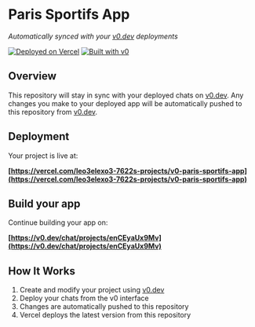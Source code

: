 # Paris Sportifs App

*Automatically synced with your [v0.dev](https://v0.dev) deployments*

[![Deployed on Vercel](https://img.shields.io/badge/Deployed%20on-Vercel-black?style=for-the-badge&logo=vercel)](https://vercel.com/leo3elexo3-7622s-projects/v0-paris-sportifs-app)
[![Built with v0](https://img.shields.io/badge/Built%20with-v0.dev-black?style=for-the-badge)](https://v0.dev/chat/projects/enCEyaUx9Mv)

## Overview

This repository will stay in sync with your deployed chats on [v0.dev](https://v0.dev).
Any changes you make to your deployed app will be automatically pushed to this repository from [v0.dev](https://v0.dev).

## Deployment

Your project is live at:

**[https://vercel.com/leo3elexo3-7622s-projects/v0-paris-sportifs-app](https://vercel.com/leo3elexo3-7622s-projects/v0-paris-sportifs-app)**

## Build your app

Continue building your app on:

**[https://v0.dev/chat/projects/enCEyaUx9Mv](https://v0.dev/chat/projects/enCEyaUx9Mv)**

## How It Works

1. Create and modify your project using [v0.dev](https://v0.dev)
2. Deploy your chats from the v0 interface
3. Changes are automatically pushed to this repository
4. Vercel deploys the latest version from this repository
